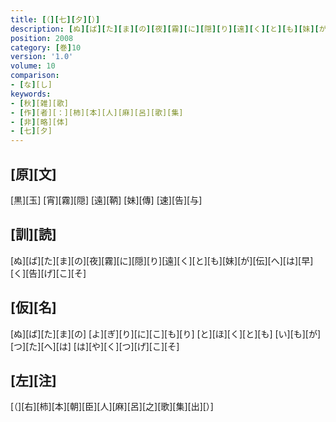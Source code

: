 ```yaml
---
title: [（][七][夕][）]
description: [ぬ][ば][た][ま][の][夜][霧][に][隠][り][遠][く][と][も][妹][が][伝][へ][は][早][く][告][げ][こ][そ]
position: 2008
category: [巻]10
version: '1.0'
volume: 10
comparison:
- [な][し]
keywords:
- [秋][雑][歌]
- [作][者][：][柿][本][人][麻][呂][歌][集]
- [非][略][体]
- [七][夕]
---
```


## [原][文]

[黒][玉] [宵][霧][隠] [遠][鞆] [妹][傳] [速][告][与]

## [訓][読]

[ぬ][ば][た][ま][の][夜][霧][に][隠][り][遠][く][と][も][妹][が][伝][へ][は][早][く][告][げ][こ][そ]

## [仮][名]

[ぬ][ば][た][ま][の] [よ][ぎ][り][に][こ][も][り] [と][ほ][く][と][も] [い][も][が][つ][た][へ][は] [は][や][く][つ][げ][こ][そ]

## [左][注]

[（][右][柿][本][朝][臣][人][麻][呂][之][歌][集][出][）]
